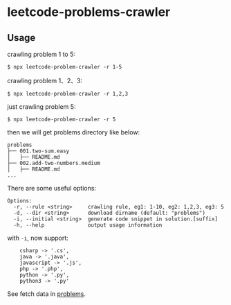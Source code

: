 # leetcode-problems-crawler

## Usage
crawling problem 1 to 5:
```
$ npx leetcode-problem-crawler -r 1-5
```

crawling problem 1、2、3:
```
$ npx leetcode-problem-crawler -r 1,2,3
```

just crawling problem 5:
```
$ npx leetcode-problem-crawler -r 5
```

then we will get problems directory like below:
```
problems
├── 001.two-sum.easy
│   ├── README.md
├── 002.add-two-numbers.medium
│   ├── README.md
...
```

There are some useful options:
```
Options:
  -r, --rule <string>     crawling rule, eg1: 1-10, eg2: 1,2,3, eg3: 5
  -d, --dir <string>      download dirname (default: "problems")
  -i, --initial <string>  generate code snippet in solution.[suffix]
  -h, --help              output usage information
```

with `-i`, now support:
```
    csharp -> '.cs',
    java -> '.java',
    javascript -> '.js',
    php -> '.php',
    python -> '.py',
    python3 -> '.py'
```

See fetch data in [problems](./problems).
